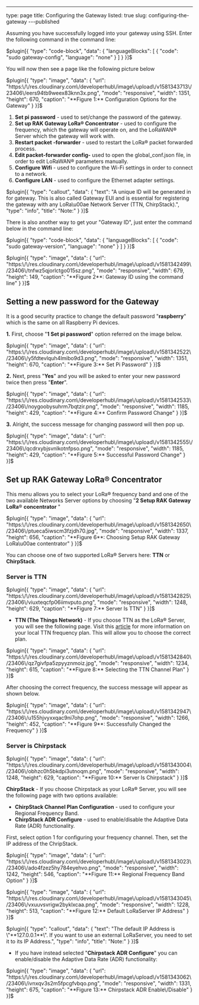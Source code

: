 ---
type: page
title: Configuring the Gateway
listed: true
slug: configuring-the-gateway
---published

Assuming you have successfully logged into your gateway using SSH. Enter the following command in the command line:

$plugin[{
    "type": "code-block",
    "data": {
        "languageBlocks": [
            {
                "code": "sudo gateway-config",
                "language": "none"
            }
        ]
    }
}]$

You will now then see a page like the following picture below

$plugin[{
    "type": "image",
    "data": {
        "url": "https:\/\/res.cloudinary.com\/developerhub\/image\/upload\/v1581343713\/23406\/eers94tb9weex83knn3x.png",
        "mode": "responsive",
        "width": 1351,
        "height": 670,
        "caption": "**Figure 1:** Configuration Options for the Gateway"
    }
}]$

1. **Set pi password** - used to set/change the password of the gateway.
2. **Set up RAK Gateway LoRa® Concentrator** - used to configure the frequency, which the gateway will operate on, and the LoRaWAN® Server which the gateway will work with.
3. **Restart packet -forwarder** - used to restart the LoRa® packet forwarded process.
4. **Edit packet-forwarder config-** used to open the global_conf.json file, in order to edit LoRaWAN®  parameters manually.
5. **Configure Wifi** - used to configure the Wi-Fi settings in order to connect to a network.
6. **Configure LAN** - used to configure the Ethernet adapter settings.

$plugin[{
    "type": "callout",
    "data": {
        "text": "A unique ID will be generated in for gateway. This is also called Gateway EUI and is essential for registering the gateway with any LoRa\u00ae Network Server (TTN, ChirpStack).",
        "type": "info",
        "title": "Note:"
    }
}]$

There is also another way to get your "Gateway ID", just enter the command below in the command line:

$plugin[{
    "type": "code-block",
    "data": {
        "languageBlocks": [
            {
                "code": "sudo gateway-version",
                "language": "none"
            }
        ]
    }
}]$

$plugin[{
    "type": "image",
    "data": {
        "url": "https:\/\/res.cloudinary.com\/developerhub\/image\/upload\/v1581342499\/23406\/tnfwz5qjorlctgo015sz.png",
        "mode": "responsive",
        "width": 679,
        "height": 149,
        "caption": "**Figure 2**: Gateway ID using the command line"
    }
}]$

## Setting a new password for the Gateway

It is a good security practice to change the default password "**raspberry**" which is the same on all Raspberry Pi devices.

**1.** First, choose "**1 Set pi password**" option referred on the image below.

$plugin[{
    "type": "image",
    "data": {
        "url": "https:\/\/res.cloudinary.com\/developerhub\/image\/upload\/v1581342522\/23406\/y5fdtevlquh4lmibo9d3.png",
        "mode": "responsive",
        "width": 1351,
        "height": 670,
        "caption": "**Figure 3:** Set Pi Password"
    }
}]$

**2.** Next, press "**Yes**" and you will be asked to enter your new password twice then press "**Enter**".

$plugin[{
    "type": "image",
    "data": {
        "url": "https:\/\/res.cloudinary.com\/developerhub\/image\/upload\/v1581342533\/23406\/noygoobysuhrm7bqtzir.png",
        "mode": "responsive",
        "width": 1185,
        "height": 429,
        "caption": "**Figure 4:** Confirm Password Change"
    }
}]$

**3.** Alright, the success message for changing password will then pop up.

$plugin[{
    "type": "image",
    "data": {
        "url": "https:\/\/res.cloudinary.com\/developerhub\/image\/upload\/v1581342555\/23406\/qcdrxybjsvnlkotnfpso.png",
        "mode": "responsive",
        "width": 1185,
        "height": 429,
        "caption": "**Figure 5:** Successful Password Change"
    }
}]$

## Set up RAK Gateway LoRa® Concentrator

This menu allows you to select your LoRa® frequency band and one of the two available Networks Server options by choosing "**2 Setup RAK Gateway LoRa**® **concentrator** "

$plugin[{
    "type": "image",
    "data": {
        "url": "https:\/\/res.cloudinary.com\/developerhub\/image\/upload\/v1581342650\/23406\/ptueca5iwscm3fzjdh70.jpg",
        "mode": "responsive",
        "width": 1337,
        "height": 656,
        "caption": "**Figure 6**:  Choosing Setup RAK Gateway LoRa\u00ae contentrator"
    }
}]$

You can choose one of two supported LoRa® Servers here: **TTN** or **ChirpStack**.

### Server is TTN

$plugin[{
    "type": "image",
    "data": {
        "url": "https:\/\/res.cloudinary.com\/developerhub\/image\/upload\/v1581342825\/23406\/viuxteqcfp06iimvputo.png",
        "mode": "responsive",
        "width": 1248,
        "height": 629,
        "caption": "**Figure 7:** Server Is TTN"
    }
}]$

- **TTN (The Things Network)** - If you choose TTN as the LoRa® Server, you will see the following page. Visit this [article](https://www.thethingsnetwork.org/docs/lorawan/frequencies-by-country.html) for more information on your local TTN frequency plan. This will allow you to choose the correct plan.

$plugin[{
    "type": "image",
    "data": {
        "url": "https:\/\/res.cloudinary.com\/developerhub\/image\/upload\/v1581342840\/23406\/qz7givfpa5zpyyznmoiz.jpg",
        "mode": "responsive",
        "width": 1234,
        "height": 615,
        "caption": "**Figure 8:** Selecting the TTN Channel Plan"
    }
}]$

After choosing the correct frequency, the success message will appear as shown below.

$plugin[{
    "type": "image",
    "data": {
        "url": "https:\/\/res.cloudinary.com\/developerhub\/image\/upload\/v1581342947\/23406\/u155hjvyxxqac9ni7ohp.png",
        "mode": "responsive",
        "width": 1266,
        "height": 452,
        "caption": "**Figure 9**: Successfully Changed the Frequency"
    }
}]$

### Server is Chirpstack

$plugin[{
    "type": "image",
    "data": {
        "url": "https:\/\/res.cloudinary.com\/developerhub\/image\/upload\/v1581343004\/23406\/obhzc0h5bkdpi3utnoqm.png",
        "mode": "responsive",
        "width": 1248,
        "height": 629,
        "caption": "**Figure 10:** Server Is Chirpstack"
    }
}]$

**ChirpStack** - If you choose Chirpstack as your LoRa® Server, you will see the following page with two options available:

- **ChirpStack Channel Plan Configuration** - used to configure your Regional Frequency Band.
- **ChirpStack ADR Configure** -  used to enable/disable the Adaptive Data Rate (ADR)
functionality.

First, select option 1 for configuring your frequency channel. Then, set the IP address of the ChripStack.

$plugin[{
    "type": "image",
    "data": {
        "url": "https:\/\/res.cloudinary.com\/developerhub\/image\/upload\/v1581343023\/23406\/ado4fzez5hy784eyehvo.png",
        "mode": "responsive",
        "width": 1242,
        "height": 546,
        "caption": "**Figure 11:** Regional Frequency Band Option"
    }
}]$

$plugin[{
    "type": "image",
    "data": {
        "url": "https:\/\/res.cloudinary.com\/developerhub\/image\/upload\/v1581343045\/23406\/vxuuvsvrigw2byklxcaa.png",
        "mode": "responsive",
        "width": 1228,
        "height": 513,
        "caption": "**Figure 12:** Default LoRaServer IP Address"
    }
}]$

$plugin[{
    "type": "callout",
    "data": {
        "text": "The default IP Address is \"**127.0.0.1**\". If you want to use an external LoRaServer, you need to set it to its IP Address.",
        "type": "info",
        "title": "Note:"
    }
}]$

- If you have instead selected "**Chirpstack ADR Configure**" you can enable/disable the Adaptive Data Rate (ADR) functionality:

$plugin[{
    "type": "image",
    "data": {
        "url": "https:\/\/res.cloudinary.com\/developerhub\/image\/upload\/v1581343062\/23406\/ivnxqv3s2m5fpcgfvbqo.png",
        "mode": "responsive",
        "width": 1331,
        "height": 675,
        "caption": "**Figure 13:** Chirpstack ADR Enable\/Disable"
    }
}]$

